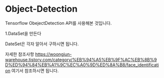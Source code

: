 # Object-Detection

Tensorflow ObejectDetection API를 사용해본 것입니다.

1.DataSet을 만든다

DateSet은 각자 알아서 구하시면 됩니다.

자세한 참조사항  https://woongjun-warehouse.tistory.com/category/%EB%94%A5%EB%9F%AC%EB%8B%9D%ED%94%84%EB%A1%9C%EC%A0%9D%ED%8A%B8/face_identification
여기서 참조하시면 됩니다.
